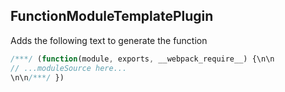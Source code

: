 ## FunctionModuleTemplatePlugin
Adds the following text to generate the function
```javascript
/***/ (function(module, exports, __webpack_require__) {\n\n
// ...moduleSource here...
\n\n/***/ })
```
